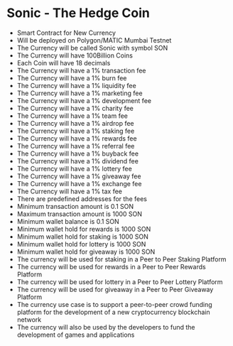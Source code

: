 # Sonic - The Hedge Coin
- Smart Contract for New Currency
- Will be deployed on Polygon/MATIC Mumbai Testnet
- The Currency will be called Sonic with symbol SON
- The Currency will have 100Billion Coins
- Each Coin will have 18 decimals
- The Currency will have a 1% transaction fee
- The Currency will have a 1% burn fee
- The Currency will have a 1% liquidity fee
- The Currency will have a 1% marketing fee
- The Currency will have a 1% development fee
- The Currency will have a 1% charity fee
- The Currency will have a 1% team fee
- The Currency will have a 1% airdrop fee
- The Currency will have a 1% staking fee
- The Currency will have a 1% rewards fee
- The Currency will have a 1% referral fee
- The Currency will have a 1% buyback fee
- The Currency will have a 1% dividend fee
- The Currency will have a 1% lottery fee
- The Currency will have a 1% giveaway fee
- The Currency will have a 1% exchange fee
- The Currency will have a 1% tax fee
- There are predefined addresses for the fees
- Minimum transaction amount is 0.1 SON
- Maximum transaction amount is 1000 SON
- Minimum wallet balance is 0.1 SON
- Minimum wallet hold for rewards is 1000 SON
- Minimum wallet hold for staking is 1000 SON
- Minimum wallet hold for lottery is 1000 SON
- Minimum wallet hold for giveaway is 1000 SON
- The currency will be used for staking in a Peer to Peer Staking Platform
- The currency will be used for rewards in a Peer to Peer Rewards Platform
- The currency will be used for lottery in a Peer to Peer Lottery Platform
- The currency will be used for giveaway in a Peer to Peer Giveaway Platform
- The currency use case is to support a peer-to-peer crowd funding platform for the development of a new cryptocurrency blockchain network
- The currency will also be used by the developers to fund the development of games and applications